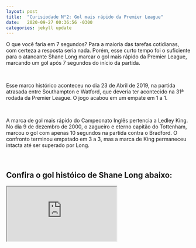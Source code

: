 ```yaml
---
layout: post
title:  "Curisiodade N°2: Gol mais rápido da Premier League"
date:   2020-09-27 ‏‎00:36:56 -0300
categories: jekyll update
---
```


<html lang="pt-br">
  <head>
    <meta charset="UTF-8">
    <link rel="stykesheet" href="{{ '/' | relative_url }}">
  </head>
  
  <body>
    <p>O que você faria em 7 segundos? Para a maioria das tarefas cotidianas, com certeza a resposta seria nada. Porém, esse curto tempo foi o suficiente para o atancante Shane Long marcar o gol mais rápido da Premier League, marcando um gol após 7 segundos do início da partida.  </p>
    <br>
    <p>Esse marco histórico aconteceu no dia 23 de Abril de 2019, na partida atrasada entre Southampton e Watford, que deveria ter acontecido na 31ª rodada da Premier League. O jogo acabou em um empate em 1 a 1.</p>
    <br>
    <p>A marca de gol mais rápido do Campeonato Inglês pertencia a Ledley King. No dia 9 de dezembro de 2000, o zagueiro e eterno capitão do Tottenham, marcou o gol com apenas 10 segundos na partida contra o Bradford. O confronto terminou empatado em 3 a 3, mas a marca de King permaneceu intacta até ser superado por Long.</p>
    <br>
    <h2 id="shane_link">Confira o gol históico de Shane Long abaixo:</h2>
    <iframe id="shane_gol" src="https://youtube.com/embed/wQVQz7rOuwo" allowfullscreen> </iframe>   

  </body>
  

</html>